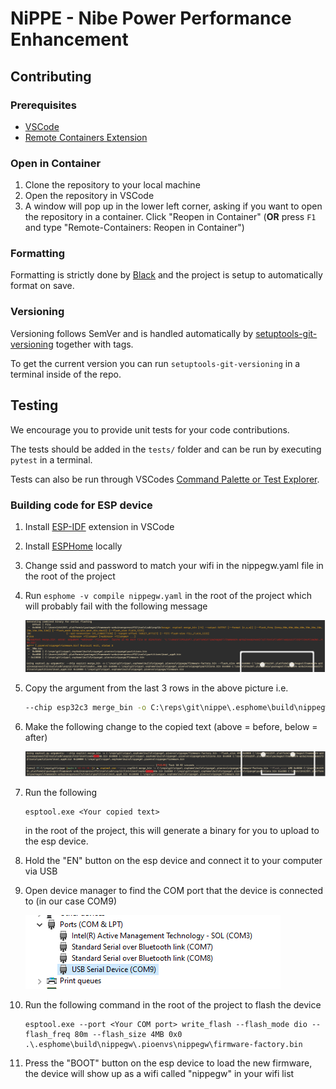 # NiPPE - **Ni**be **P**ower **P**erformance **E**nhancement

## Contributing
### Prerequisites

* [VSCode](https://code.visualstudio.com/)
* [Remote Containers Extension](https://marketplace.visualstudio.com/items?itemName=ms-vscode-remote.remote-containers)

### Open in Container

1. Clone the repository to your local machine
1. Open the repository in VSCode
1. A window will pop up in the lower left corner, asking if you want to open the repository in a container. Click "Reopen in Container"
 (**OR** press `F1` and type "Remote-Containers: Reopen in Container")

### Formatting

Formatting is strictly done by [Black](https://black.readthedocs.io/en/stable/) and the project is setup to automatically format on save.

### Versioning

Versioning follows SemVer and is handled automatically by [setuptools-git-versioning](https://setuptools-git-versioning.readthedocs.io/en/stable/) together with tags.

To get the current version you can run `setuptools-git-versioning` in a terminal inside of the repo.

## Testing

We encourage you to provide unit tests for your code contributions.

The tests should be added in the `tests/` folder and can be run by executing `pytest` in a terminal.

Tests can also be run through VSCodes [Command Palette or Test Explorer](https://code.visualstudio.com/docs/python/testing#_run-tests).

### Building code for ESP device

1. Install [ESP-IDF](https://marketplace.visualstudio.com/items?itemName=espressif.esp-idf-extension) extension in VSCode
1. Install [ESPHome](https://esphome.io/guides/installing_esphome.html#windowsii) locally
1. Change ssid and password to match your wifi in the nippegw.yaml file in the root of the project
1. Run `esphome -v compile nippegw.yaml` in the root of the project which will probably fail with the following message

    ![image](.\docs\resources\compile-command-fail.png)

1. Copy the argument from the last 3 rows in the above picture i.e.

    ```bash
    --chip esp32c3 merge_bin -o C:\reps\git\nippe\.esphome\build\nippegw\.pioenvs\nippegw/firmware-factory.bin --flash_size 4MB 0x0000 C:\Users\bt6259\.platformio\packages\framework-arduinoespressif32\tools\sdk\esp32c3\bin\bootloader__40m.bin 0x8000 C:\reps\git\nippe\.esphome\build\nippegw\.pioenvs\nippegw\partitions.bin 0xe000 C:\Users\bt6259\.platformio\packages\framework-arduinoespressif32\tools\partitions\boot_app0.bin 0x10000 C:\reps\git\nippe\.esphome\build\nippegw\.pioenvs\nippegw/firmware.bin
    ```

1. Make the following change to the copied text (above = before, below = after)

    ![image](./docs/resources/merge-fix.png)

1. Run the following

    ```
    esptool.exe <Your copied text>
    ```
    in the root of the project, this will generate a binary for you to upload to the esp device.

1. Hold the "EN" button on the esp device and connect it to your computer via USB

1. Open device manager to find the COM port that the device is connected to (in our case COM9)

    ![image](.\docs\resources\com-port.png)

1. Run the following command in the root of the project to flash the device

    ```
    esptool.exe --port <Your COM port> write_flash --flash_mode dio --flash_freq 80m --flash_size 4MB 0x0 .\.esphome\build\nippegw\.pioenvs\nippegw\firmware-factory.bin
    ```

1. Press the "BOOT" button on the esp device to load the new firmware, the device will show up as a wifi called "nippegw" in your wifi list
